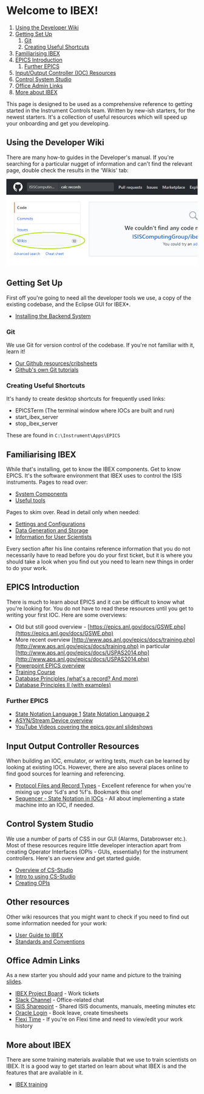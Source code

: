 # Welcome to IBEX!

1. [Using the Developer Wiki](#using-the-developer-wiki)
2. [Getting Set Up](#getting-set-up)
    1. [Git](#git)
    2. [Creating Useful Shortcuts](#creating-useful-shortcuts)
3. [Familiarising IBEX](#familiarising-ibex)
4. [EPICS Introduction](#epics-introduction)
    1. [Further EPICS](#epics-introduction)
5. [Input/Output Controller (IOC) Resources](#input-output-controller-resources)
6. [Control System Studio](#control-system-studio)
7. [Office Admin Links](#office-admin-links)
8. [More about IBEX](#more-about-ibex)



This page is designed to be used as a comprehensive reference to getting started in the Instrument Controls team. Written by new-ish starters, for the newest starters. It's a collection of useful resources which will speed up your onboarding and get you developing. 

## Using the Developer Wiki

There are many how-to guides in the Developer's manual. If you're searching for a particular nugget of information and can't find the relevant page, double check the results in the 'Wikis' tab:


![Wiki Search Results](https://raw.githubusercontent.com/ISISComputingGroup/ibex_developers_manual/master/images/wiki_halp.png)


## Getting Set Up

First off you're going to need all the developer tools we use, a copy of the existing codebase, and the Eclipse GUI for IBEX*.

- [Installing the Backend System](First-time-installing-and-building-(Windows))

### Git

We use Git for version control of the codebase. If you're not familiar with it, learn it!

- [Our Github resources/cribsheets](Working-with-git-and-github)
- [Github's own Git tutorials](https://try.github.io/)

### Creating Useful Shortcuts

It's handy to create desktop shortcuts for frequently used links:

- EPICSTerm (The terminal window where IOCs are built and run)
- start_ibex_server
- stop_ibex_server

These are found in `C:\Instrument\Apps\EPICS`
 


## Familiarising IBEX

While that's installing, get to know the IBEX components. Get to know EPICS. It's the software environment that IBEX uses to control the ISIS instruments. Pages to read over: 

- [System Components](System-Components)
- [Useful tools](Useful-tools)

Pages to skim over. Read in detail only when needed:
 
- [Settings and Configurations](Settings-and-Configurations)
- [Data Generation and Storage](Data-Generation-and-Storage)
- [Information for User Scientists](https://github.com/ISISComputingGroup/IBEX/wiki)

Every section after his line contains reference information that you do not necessarily have to read before you do your first ticket, but it is where you should take a look when you find out you need to learn new things in order to do your work.

## EPICS Introduction

There is much to learn about EPICS and it can be difficult to know what you're looking for. You do not have to read these resources until you get to writing your first IOC. Here are some overviews:

- Old but still good overview - [https://epics.anl.gov/docs/GSWE.php](https://epics.anl.gov/docs/GSWE.php)
- More recent overview [http://www.aps.anl.gov/epics/docs/training.php](http://www.aps.anl.gov/epics/docs/training.php) in particular [http://www.aps.anl.gov/epics/docs/USPAS2014.php](http://www.aps.anl.gov/epics/docs/USPAS2014.php)
- [Powerpoint EPICS overview](https://epics.anl.gov/docs/USPAS2014/1-Monday/EPICS_Intro.pdf)
- [Training Course](https://epics.anl.gov/docs/USPAS2014.php)
- [Database Principles (what's a record? And more)](https://epics.anl.gov/docs/USPAS2014/2-Tuesday/Database-1.pdf)
- [Database Principles II (with examples)](https://epics.anl.gov/docs/USPAS2014/2-Tuesday/Database-2.pdf)

### Further EPICS

- [State Notation Language 1](https://epics.anl.gov/docs/USPAS2014/2-Tuesday/SNL_1_EPICSAutomation.pdf) [State Notation Language 2](https://epics.anl.gov/docs/USPAS2014/2-Tuesday/SNL_2_Sequencer.pdf)
- [ASYN/Stream Device overview](https://epics.anl.gov/docs/USPAS2014/2-Tuesday/SNL_2_Sequencer.pdf)
- [YouTube Videos covering the epics.gov.anl slideshows](https://epics.anl.gov/docs/APS2015.php)


## Input Output Controller Resources

When building an IOC, emulator, or writing tests, much can be learned by looking at existing IOCs. However, there are also several places online to find good sources for learning and referencing. 

- [Protocol Files and Record Types](http://epics.web.psi.ch/software/streamdevice/doc/protocol.html) - Excellent reference for when you're mixing up your %d's and %f's. Bookmark this one!
- [Sequencer - State Notation in IOCs](http://www-csr.bessy.de/control/SoftDist/sequencer/Tutorial.html#pv-names-using-program-parameters) - All about implementing a state machine into an IOC, if needed.


## Control System Studio

We use a number of parts of CSS in our GUI (Alarms, Databrowser etc.). Most of these resources require little developer interaction apart from creating Operator Interfaces (OPIs - GUIs, essentially) for the instrument controllers. Here's an overview and get started guide.

- [Overview of CS-Studio](https://epics.anl.gov/docs/USPAS2014/1-Monday/CSS_1_Overview.pdf)
- [Intro to using CS-Studio](http://www.aps.anl.gov/epics/docs/USPAS2014/1-Monday/CSS_2_First_Steps.pdf)
- [Creating OPIs](https://github.com/ISISComputingGroup/ibex_developers_manual/wiki/OPI-Creation)

## Other resources

Other wiki resources that you might want to check if you need to find out some information needed for your work:

- [User Guide to IBEX](https://github.com/ISISComputingGroup/ibex_user_manual/wiki)
- [Standards and Conventions](https://github.com/ISISComputingGroup/ibex_developers_manual/wiki/Standards-&-Conventions)

## Office Admin Links

As a new starter you should add your name and picture to the training [slides](http://www.facilities.rl.ac.uk/isis/computing/ICPdiscussions/Forms/AllItems.aspx?RootFolder=%2Fisis%2Fcomputing%2FICPdiscussions%2FTraining&FolderCTID=0x01200027AD8F05966A2748B3B04C98BB5B442B&View=%7BF2C33C51-70E6-4343-B937-2C59A2568306%7D).

- [IBEX Project Board](https://github.com/ISISComputingGroup/IBEX/projects/1) - Work tickets
- [Slack Channel](https://ibex-icp.slack.com/messages/C055HTCCU/) - Office-related chat
- [ISIS Sharepoint](https://www.facilities.rl.ac.uk/isis/default.aspx) - Shared ISIS documents, manuals, meeting minutes etc
- [Oracle Login](https://portal.ssc.rcuk.ac.uk/) - Book leave, create timesheets
- [Flexi Time](http://flexiral.stfc.ac.uk/) - If you're on Flexi time and need to view/edit your work history

## More about IBEX 
There are some training materials available that we use to train scientists on IBEX. It is a good way to get started on learn about what IBEX is and the features that are available in it.
- [IBEX training](http://www.facilities.rl.ac.uk/isis/computing/ICPdiscussions/Forms/AllItems.aspx?RootFolder=%2Fisis%2Fcomputing%2FICPdiscussions%2FTraining&FolderCTID=0x01200027AD8F05966A2748B3B04C98BB5B442B&View={F2C33C51-70E6-4343-B937-2C59A2568306})